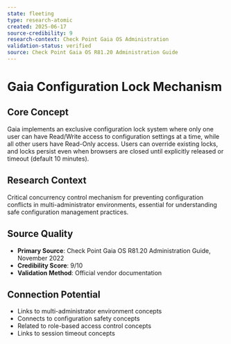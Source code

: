 ```yaml
---
state: fleeting
type: research-atomic
created: 2025-06-17
source-credibility: 9
research-context: Check Point Gaia OS Administration
validation-status: verified
source: Check Point Gaia OS R81.20 Administration Guide
---
```


# Gaia Configuration Lock Mechanism

## Core Concept
Gaia implements an exclusive configuration lock system where only one user can have Read/Write access to configuration settings at a time, while all other users have Read-Only access. Users can override existing locks, and locks persist even when browsers are closed until explicitly released or timeout (default 10 minutes).

## Research Context
Critical concurrency control mechanism for preventing configuration conflicts in multi-administrator environments, essential for understanding safe configuration management practices.

## Source Quality
- **Primary Source**: Check Point Gaia OS R81.20 Administration Guide, November 2022
- **Credibility Score**: 9/10
- **Validation Method**: Official vendor documentation

## Connection Potential
- Links to multi-administrator environment concepts
- Connects to configuration safety concepts
- Related to role-based access control concepts
- Links to session timeout concepts